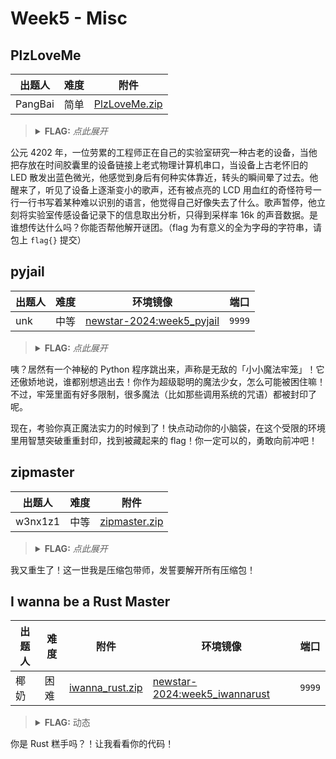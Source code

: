 # Week5 - Misc

## PlzLoveMe

| 出题人 | 难度 | 附件 |
|-----|-----|-----|
| PangBai | 简单 | [PlzLoveMe.zip](https://github.com/project-newstar/newstar-ctf-2024/releases/download/attachment-week5/PlzLoveMe.zip) |

> <details><summary><strong>FLAG:</strong> <i>点此展开</i></summary>
> `flag{giveMeloveNoWloveNoW}`
> </details>

公元 4202 年，一位劳累的工程师正在自己的实验室研究一种古老的设备，当他把存放在时间胶囊里的设备链接上老式物理计算机串口，当设备上古老怀旧的 LED 散发出蓝色微光，他感觉到身后有何种实体靠近，转头的瞬间晕了过去。他醒来了，听见了设备上逐渐变小的歌声，还有被点亮的 LCD 用血红的奇怪符号一行一行书写着某种难以识别的语言，他觉得自己好像失去了什么。歌声暂停，他立刻将实验室传感设备记录下的信息取出分析，只得到采样率 16k 的声音数据。是谁想传达什么吗？你能否帮他解开谜团。（flag 为有意义的全为字母的字符串，请包上 `flag{}` 提交）

## pyjail

| 出题人 | 难度 | 环境镜像 | 端口 |
|-----|-----|-----|-----|
| unk | 中等 | [newstar-2024:week5_pyjail](https://hub.docker.com/r/openctf/newstar-2024/tags?name=week5_pyjail) | `9999` |

> <details><summary><strong>FLAG:</strong> <i>点此展开</i></summary>
> `flag{U_R_the_m4ster_0f_Pyth0n_jai1!}`
> </details>

咦？居然有一个神秘的 Python 程序跳出来，声称是无敌的「小小魔法牢笼」！它还傲娇地说，谁都别想逃出去！你作为超级聪明的魔法少女，怎么可能被困住嘛！不过，牢笼里面有好多限制，很多魔法（比如那些调用系统的咒语）都被封印了呢。

现在，考验你真正魔法实力的时候到了！快点动动你的小脑袋，在这个受限的环境里用智慧突破重重封印，找到被藏起来的 flag！你一定可以的，勇敢向前冲吧！

## zipmaster

| 出题人 | 难度 | 附件 |
|-----|-----|-----|
| w3nx1z1 | 中等 | [zipmaster.zip](https://github.com/project-newstar/newstar-ctf-2024/releases/download/attachment-week5/zipmaster.zip) |

> <details><summary><strong>FLAG:</strong> <i>点此展开</i></summary>
> `flag{ecebbd61-2bb9-4eda-b4ca-f24b895be2e3}`
> </details>

我又重生了！这一世我是压缩包带师，发誓要解开所有压缩包！

## I wanna be a Rust Master

| 出题人 | 难度 | 附件 | 环境镜像 | 端口 |
|-----|-----|-----|-----|-----|
| 椰奶 | 困难 | [iwanna_rust.zip](https://github.com/project-newstar/newstar-ctf-2024/releases/download/attachment-week5/iwanna_rust.zip) | [newstar-2024:week5_iwannarust](https://hub.docker.com/r/openctf/newstar-2024/tags?name=week5_iwannarust) | `9999` |

> <details><summary><strong>FLAG:</strong> 动态</summary>
> </details>

你是 Rust 糕手吗？！让我看看你的代码！
